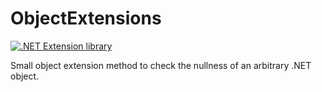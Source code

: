 # ObjectExtensions

[![.NET Extension library](https://github.com/FreedomFaighter/ObjectExtensions/actions/workflows/dotnet.yml/badge.svg)](https://github.com/FreedomFaighter/ObjectExtensions/actions/workflows/dotnet.yml)

Small object extension method to check the nullness of an arbitrary .NET object.
